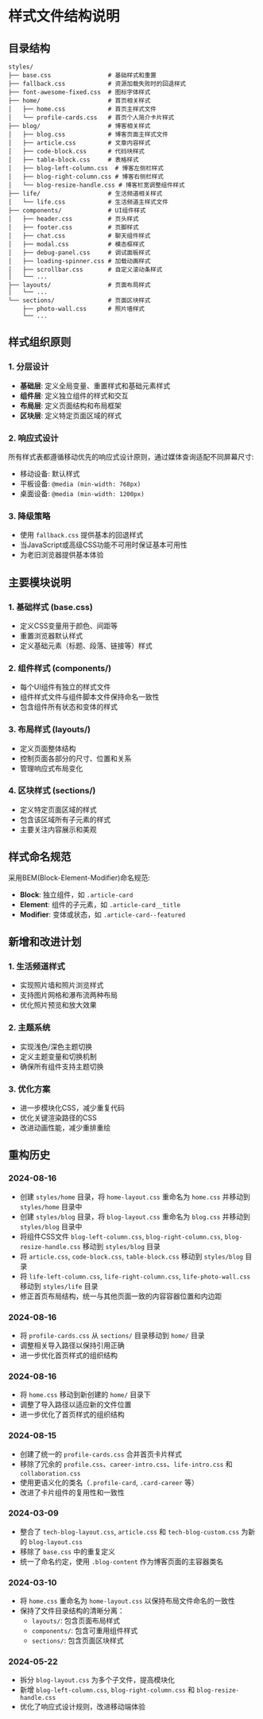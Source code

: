 # 样式文件结构说明

## 目录结构

```
styles/
├── base.css                # 基础样式和重置
├── fallback.css            # 资源加载失败时的回退样式
├── font-awesome-fixed.css  # 图标字体样式
├── home/                   # 首页相关样式
│   ├── home.css            # 首页主样式文件
│   └── profile-cards.css   # 首页个人简介卡片样式
├── blog/                   # 博客相关样式
│   ├── blog.css            # 博客页面主样式文件
│   ├── article.css         # 文章内容样式
│   ├── code-block.css      # 代码块样式
│   ├── table-block.css     # 表格样式
│   ├── blog-left-column.css  # 博客左侧栏样式
│   ├── blog-right-column.css # 博客右侧栏样式
│   └── blog-resize-handle.css # 博客栏宽调整组件样式
├── life/                   # 生活频道相关样式
│   └── life.css            # 生活频道主样式文件
├── components/             # UI组件样式
│   ├── header.css          # 页头样式
│   ├── footer.css          # 页脚样式
│   ├── chat.css            # 聊天组件样式
│   ├── modal.css           # 模态框样式
│   ├── debug-panel.css     # 调试面板样式
│   ├── loading-spinner.css # 加载动画样式
│   ├── scrollbar.css       # 自定义滚动条样式
│   └── ...
├── layouts/                # 页面布局样式
│   └── ...
└── sections/               # 页面区块样式
    ├── photo-wall.css      # 照片墙样式
    └── ...
```

## 样式组织原则

### 1. 分层设计

- **基础层**: 定义全局变量、重置样式和基础元素样式
- **组件层**: 定义独立组件的样式和交互
- **布局层**: 定义页面结构和布局框架
- **区块层**: 定义特定页面区域的样式

### 2. 响应式设计

所有样式表都遵循移动优先的响应式设计原则，通过媒体查询适配不同屏幕尺寸:

- 移动设备: 默认样式
- 平板设备: `@media (min-width: 768px)`
- 桌面设备: `@media (min-width: 1200px)`

### 3. 降级策略

- 使用 `fallback.css` 提供基本的回退样式
- 当JavaScript或高级CSS功能不可用时保证基本可用性
- 为老旧浏览器提供基本体验

## 主要模块说明

### 1. 基础样式 (base.css)

- 定义CSS变量用于颜色、间距等
- 重置浏览器默认样式
- 定义基础元素（标题、段落、链接等）样式

### 2. 组件样式 (components/)

- 每个UI组件有独立的样式文件
- 组件样式文件与组件脚本文件保持命名一致性
- 包含组件所有状态和变体的样式

### 3. 布局样式 (layouts/)

- 定义页面整体结构
- 控制页面各部分的尺寸、位置和关系
- 管理响应式布局变化

### 4. 区块样式 (sections/)

- 定义特定页面区域的样式
- 包含该区域所有子元素的样式
- 主要关注内容展示和美观

## 样式命名规范

采用BEM(Block-Element-Modifier)命名规范:

- **Block**: 独立组件，如 `.article-card`
- **Element**: 组件的子元素，如 `.article-card__title`
- **Modifier**: 变体或状态，如 `.article-card--featured`

## 新增和改进计划

### 1. 生活频道样式

- 实现照片墙和照片浏览样式
- 支持图片网格和瀑布流两种布局
- 优化照片预览和放大效果

### 2. 主题系统

- 实现浅色/深色主题切换
- 定义主题变量和切换机制
- 确保所有组件支持主题切换

### 3. 优化方案

- 进一步模块化CSS，减少重复代码
- 优化关键渲染路径的CSS
- 改进动画性能，减少重排重绘

## 重构历史

### 2024-08-16

- 创建 `styles/home` 目录，将 `home-layout.css` 重命名为 `home.css` 并移动到 `styles/home` 目录中
- 创建 `styles/blog` 目录，将 `blog-layout.css` 重命名为 `blog.css` 并移动到 `styles/blog` 目录中
- 将组件CSS文件 `blog-left-column.css`, `blog-right-column.css`, `blog-resize-handle.css` 移动到 `styles/blog` 目录
- 将 `article.css`, `code-block.css`, `table-block.css` 移动到 `styles/blog` 目录
- 将 `life-left-column.css`, `life-right-column.css`, `life-photo-wall.css` 移动到 `styles/life` 目录
- 修正首页布局结构，统一与其他页面一致的内容容器位置和内边距

### 2024-08-16

- 将 `profile-cards.css` 从 `sections/` 目录移动到 `home/` 目录
- 调整相关导入路径以保持引用正确
- 进一步优化首页样式的组织结构

### 2024-08-16

- 将 `home.css` 移动到新创建的 `home/` 目录下
- 调整了导入路径以适应新的文件位置
- 进一步优化了首页样式的组织结构

### 2024-08-15

- 创建了统一的 `profile-cards.css` 合并首页卡片样式
- 移除了冗余的 `profile.css`、`career-intro.css`、`life-intro.css` 和 `collaboration.css`
- 使用更语义化的类名（`.profile-card`, `.card-career` 等）
- 改进了卡片组件的复用性和一致性

### 2024-03-09

- 整合了 `tech-blog-layout.css`, `article.css` 和 `tech-blog-custom.css` 为新的 `blog-layout.css`
- 移除了 `base.css` 中的重复定义
- 统一了命名约定，使用 `.blog-content` 作为博客页面的主容器类名 

### 2024-03-10

- 将 `home.css` 重命名为 `home-layout.css` 以保持布局文件命名的一致性
- 保持了文件目录结构的清晰分离：
  - `layouts/`: 包含页面布局样式
  - `components/`: 包含可重用组件样式
  - `sections/`: 包含页面区块样式

### 2024-05-22

- 拆分 `blog-layout.css` 为多个子文件，提高模块化
- 新增 `blog-left-column.css`, `blog-right-column.css` 和 `blog-resize-handle.css`
- 优化了响应式设计规则，改进移动端体验 